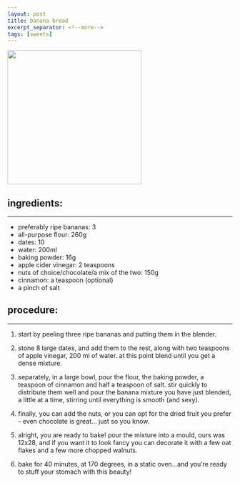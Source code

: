 ```yaml
---
layout: post
title: banana bread
excerpt_separator: <!--more-->
tags: [sweets]
---
```


 <img src="../../../images/banana-bread.jpeg" width="300">
 
 
 <!--more-->
 

## ingredients:
---

- preferably ripe bananas: 3
- all-purpose flour: 260g
- dates: 10 
- water: 200ml
- baking powder: 16g
- apple cider vinegar: 2 teaspoons
- nuts of choice/chocolate/a mix of the two: 150g
- cinnamon: a teaspoon (optional)
- a pinch of salt

## procedure:
---

1. start by peeling three ripe bananas and putting them in the blender. 
   
2. stone 8 large dates, and add them to the rest, along with two teaspoons of apple vinegar, 200 ml of water. at this point blend until you get a dense mixture. 
   
3. separately, in a large bowl, pour the flour, the baking powder, a teaspoon of cinnamon and half a teaspoon of salt. stir quickly to distribute them well and pour the banana mixture you have just blended, a little at a time, stirring until everything is smooth (and sexy). 
   
4. finally, you can add the nuts, or you can opt for the dried fruit you prefer - even chocolate is great… just so you know. 
   
5. alright, you are ready to bake! pour the mixture into a mould, ours was 12x28, and if you want it to look fancy you can decorate it with a few oat flakes and a few more chopped walnuts. 
   
6. bake for 40 minutes, at 170 degrees, in a static oven...and you’re ready to stuff your stomach with this beauty!

